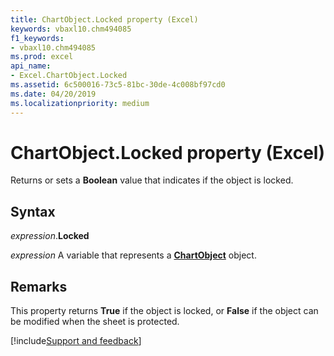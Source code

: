 ```yaml
---
title: ChartObject.Locked property (Excel)
keywords: vbaxl10.chm494085
f1_keywords:
- vbaxl10.chm494085
ms.prod: excel
api_name:
- Excel.ChartObject.Locked
ms.assetid: 6c500016-73c5-81bc-30de-4c008bf97cd0
ms.date: 04/20/2019
ms.localizationpriority: medium
---
```



# ChartObject.Locked property (Excel)

Returns or sets a **Boolean** value that indicates if the object is locked.


## Syntax

_expression_.**Locked**

_expression_ A variable that represents a **[ChartObject](Excel.ChartObject.md)** object.


## Remarks

This property returns **True** if the object is locked, or **False** if the object can be modified when the sheet is protected.




[!include[Support and feedback](~/includes/feedback-boilerplate.md)]
